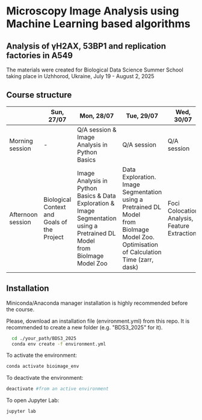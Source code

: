 
# Microscopy Image Analysis using Machine Learning based algorithms

## Analysis of γH2AX, 53BP1 and replication factories in A549 

The materials were created for Biological Data Science Summer School taking place in Uzhhorod, Ukraine, July 19 - August 2, 2025 



## Course structure

|       | Sun, 27/07      | Mon, 28/07      | Tue, 29/07      | Wed, 30/07      | Thu, 31/07      | Fri, 01/08      |
|---------------|---------------|---------------|---------------|---------------|---------------|---------------|
| Morning session | - | Q/A session & Image Analysis in Python Basics | Q/A session | Q/A session | Q/A session | Poster preparation |
| Afternoon session | Biological Context and Goals of the Project | Image Analysis in Python Basics & Data Exploration &  Image Segmentation using a Pretrained DL Model<br>from BioImage Model Zoo | Data Exploration. Image Segmentation using a Pretrained DL Model<br>from BioImage Model Zoo. Optimisation of Calculation Time (zarr, dask) | Foci Colocation Analysis, Feature Extraction | Statistical Analysis, possibly Analysis<br>using Machine Learning Techniques. Results Visualisation | Conference |

## Installation

Miniconda/Anaconda manager installation is highly recommended before the course. 

Please, download an installation file (environment.yml) from this repo. 
It is recommended to create a new folder (e.g. "BDS3_2025" for it). 

```bash
  cd ./your_path/BDS3_2025
  conda env create -f environment.yml
```

To activate the environment: 

```bash
conda activate bioimage_env 
```

To deactivate the environment: 

```bash
deactivate #from an active environment  
```

To open Jupyter Lab: 

```bash
jupyter lab
```
